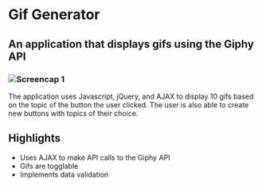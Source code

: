 # Gif Generator

## An application that displays gifs using the Giphy API

### ![Screencap 1](https://user-images.githubusercontent.com/29578027/32482778-7aa1f220-c356-11e7-98f1-0f75d9e12d92.PNG)

The application uses Javascript, jQuery, and AJAX to display 10 gifs based on the topic of the button the user clicked. The user is also able to create new buttons with topics of their choice.

Highlights
----------
* Uses AJAX to make API calls to the Giphy API
* Gifs are togglable
* Implements data validation

